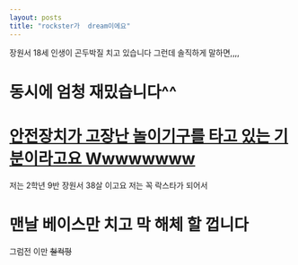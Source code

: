```yaml
---
layout: posts
title: "rockster가  dream이에요"
---
```


장원서 18세
인생이 곤두박질 치고 있습니다
그런데 솔직하게 말하면,,,,







# 동시에 엄청 재밌습니다^^
# [안전장치가 고장난 놀이기구를 타고 있는 기분이라고요 Wwwwwwww](https://youtu.be/fLfidWT5n-s?si=jJfYSWbIMuEiabaM)








저는 2학년 9반 장원서 38살 이고요
저는 꼭 락스타가 되어서
# 맨날 베이스만 치고 막 해체 할 껍니다
그럼전 이만 
~~철컥펑~~




